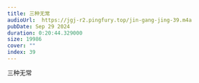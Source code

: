 ```yaml
---
title: 三种无常
audioUrl:  https://jgj-r2.pingfury.top/jin-gang-jing-39.m4a
pubDate: Sep 29 2024
duration: 0:20:44.329000
size: 19986
cover: ""
index: 39
---
```

三种无常